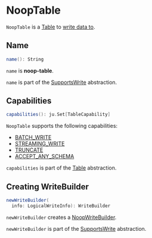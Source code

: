 # NoopTable

`NoopTable` is a [Table](../../connector/Table.md) to [write data to](../../connector/SupportsWrite.md).

## <span id="name"> Name

```scala
name(): String
```

`name` is **noop-table**.

`name` is part of the [SupportsWrite](../../connector/SupportsWrite.md#name) abstraction.

## <span id="capabilities"> Capabilities

```scala
capabilities(): ju.Set[TableCapability]
```

`NoopTable` supports the following capabilities:

* [BATCH_WRITE](../../connector/TableCapability.md#BATCH_WRITE)
* [STREAMING_WRITE](../../connector/TableCapability.md#STREAMING_WRITE)
* [TRUNCATE](../../connector/TableCapability.md#TRUNCATE)
* [ACCEPT_ANY_SCHEMA](../../connector/TableCapability.md#ACCEPT_ANY_SCHEMA)

`capabilities` is part of the [Table](../../connector/Table.md#capabilities) abstraction.

## <span id="newWriteBuilder"> Creating WriteBuilder

```scala
newWriteBuilder(
  info: LogicalWriteInfo): WriteBuilder
```

`newWriteBuilder` creates a [NoopWriteBuilder](NoopWriteBuilder.md).

`newWriteBuilder` is part of the [SupportsWrite](../../connector/SupportsWrite.md#newWriteBuilder) abstraction.
